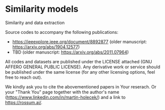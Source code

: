 # Similarity models
Similarity and data extraction

Source codes to accompany the following publications:
- https://ieeexplore.ieee.org/document/8892877 (older manuscript: https://arxiv.org/abs/1904.12577)
- TBD (older manuscript: https://arxiv.org/abs/2011.07964) 

All codes and datasets are published under the LICENSE attached (GNU AFFERO GENERAL PUBLIC LICENSE).
Any derivative work or service should be published under the same license (for any other licensing options, feel free to reach out).

We kindly ask you to cite the abovementioned papers in Your reserach. Or your "Thank You" page 
together with the author's name (https://www.linkedin.com/in/martin-holecek/) and a link to https://rossum.ai/.
